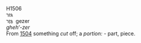 <body>
  <p>H1506<br>  גּזר  <br> גֶּזֶר  ‎  gezer  <br><i>gheh‘-zer </i><br>From <a href="h1504.htm">1504</a>  something <i>cut</i> off; a <i>portion: - </i>part, piece.<br></p>
 </body>